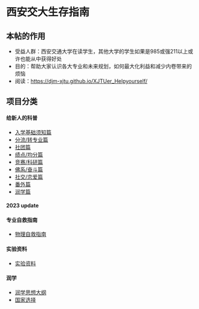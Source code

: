 # 西安交大生存指南

## 本帖的作用
- 受益人群：西安交通大学在读学生，其他大学的学生如果是985或强211以上或许也能从中获得好处 
- 目的：帮助大家认识各大专业和未来规划，如何最大化利益和减少内卷带来的烦恼  
- 阅读：https://djm-xjtu.github.io/XJTUer_Helpyourself/
 
## 项目分类

#### 给新人的科普
* [入学基础须知篇](./articles/1.md)
* [分流/转专业篇](./articles/2.md) 
* [社团篇](./articles/3.md) 
* [绩点/均分篇](./articles/4.md)
* [竞赛/科研篇](./articles/5.md)
* [佛系/奋斗篇](./articles/6.md) 
* [社交/恋爱篇](./articles/7.md)
* [番外篇](./articles/8.md)
* [润学篇](./articles/9.md)

#### 2023 update

#### 专业自救指南
* [物理自救指南](./articles/xjtu_physical_advice.md)

#### 实验资料
* [实验资料](https://github.com/cantjie/XJTU-Share)

#### 润学
* [润学思想大纲](https://github.com/djm-xjtu/run/) 
* [国家选择](https://github.com/djm-xjtu/run/tree/main/%E6%B6%A6%E5%AD%A6%E6%96%B9%E6%B3%95%E8%AE%BA/%E5%90%84%E5%9B%BD%E9%80%89%E6%8B%A9)

